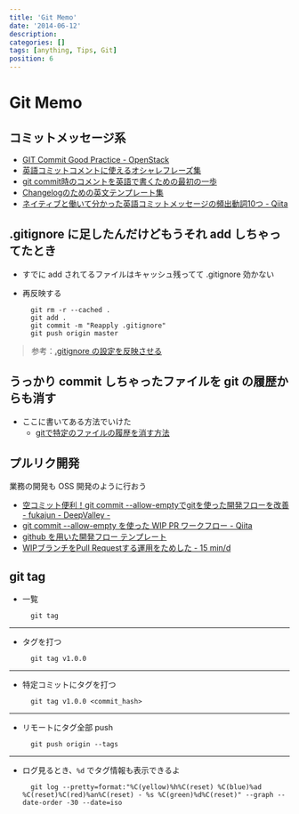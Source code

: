 ```yaml
---
title: 'Git Memo'
date: '2014-06-12'
description:
categories: []
tags: [anything, Tips, Git]
position: 6
---
```


# Git Memo

## コミットメッセージ系

- [GIT Commit Good Practice - OpenStack](https://wiki.openstack.org/wiki/GitCommitMessages)
- [英語コミットコメントに使えるオシャレフレーズ集](http://qiita.com/ken_c_lo/items/4cb49f0fb74e8778804d)
- [git commit時のコメントを英語で書くための最初の一歩](http://www.sssg.org/blogs/hiro345/archives/11721.html)
- [Changelogのための英文テンプレート集](http://d.hatena.ne.jp/pyopyopyo/20070920/p1)
- [ネイティブと働いて分かった英語コミットメッセージの頻出動詞10つ - Qiita](http://qiita.com/gogotanaka/items/b65e1b081fa976e5d754)


## .gitignore に足したんだけどもうそれ add しちゃってたとき

- すでに add されてるファイルはキャッシュ残ってて .gitignore 効かない
- 再反映する

        git rm -r --cached .
        git add .
        git commit -m "Reapply .gitignore"
        git push origin master

> 参考：[.gitignore の設定を反映させる](http://qiita.com/Potof_/items/c75eba9cfa72819506de)


## うっかり commit しちゃったファイルを git の履歴からも消す

- ここに書いてある方法でいけた
    - [gitで特定のファイルの履歴を消す方法](http://d.hatena.ne.jp/ichhi/20110825/1314300975)


## プルリク開発

業務の開発も OSS 開発のように行おう

- [空コミット便利！git commit --allow-emptyでgitを使った開発フローを改善 - fukajun - DeepValley -](http://fukajun.org/25)
- [git commit --allow-empty を使った WIP PR ワークフロー - Qiita](http://qiita.com/a-suenami/items/129e09f8550f31e4c2da)
- [github を用いた開発フロー テンプレート](http://pepabo.github.io/docs/github/workflow.html)
- [WIPブランチをPull Requestする運用をためした - 15 min/d](http://bouzuya.hatenablog.com/entry/2014/04/02/235959)


## git tag

- 一覧

        git tag

___

- タグを打つ

        git tag v1.0.0

___

- 特定コミットにタグを打つ

        git tag v1.0.0 <commit_hash>

___

- リモートにタグ全部 push

        git push origin --tags

___

- ログ見るとき、`%d` でタグ情報も表示できるよ

        git log --pretty=format:"%C(yellow)%h%C(reset) %C(blue)%ad %C(reset)%C(red)%an%C(reset) - %s %C(green)%d%C(reset)" --graph --date-order -30 --date=iso



<br/><br/><br/>

